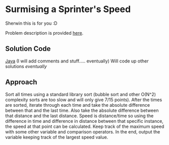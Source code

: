 # Surmising a Sprinter's Speed

Sherwin this is for you :D

Problem description is provided [here](https://www.cemc.uwaterloo.ca/contests/computing/2020/ccc/seniorEF.pdf).

## Solution Code

[Java](./Main.java) (I will add comments and stuff..... eventually)
Will code up other solutions *eventually*

## Approach

Sort all times using a standard library sort (bubble sort and other O(N^2) complexity sorts are too slow and will only give 7/15 points). After the times are sorted, iterate through each time and take the absolute difference between that and the last time. Also take the absolute difference between that distance and the last distance. Speed is distance/time so using the difference in time and difference in distance between that specific instance, the speed at that point can be calculated. Keep track of the maximum speed with some other variable and comparison operators. In the end, output the variable keeping track of the largest speed value.
